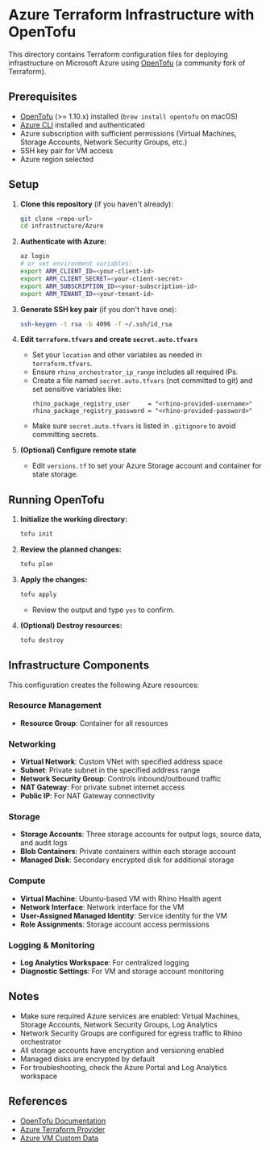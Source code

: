# Azure Terraform Infrastructure with OpenTofu

This directory contains Terraform configuration files for deploying infrastructure on Microsoft Azure using [OpenTofu](https://opentofu.org/) (a community fork of Terraform).

## Prerequisites

- [OpenTofu](https://opentofu.org/) (>= 1.10.x) installed (`brew install opentofu` on macOS)
- [Azure CLI](https://docs.microsoft.com/en-us/cli/azure/install-azure-cli) installed and authenticated
- Azure subscription with sufficient permissions (Virtual Machines, Storage Accounts, Network Security Groups, etc.)
- SSH key pair for VM access
- Azure region selected

## Setup

1. **Clone this repository** (if you haven't already):
   ```sh
   git clone <repo-url>
   cd infrastructure/Azure
   ```

2. **Authenticate with Azure:**
   ```sh
   az login
   # or set environment variables:
   export ARM_CLIENT_ID=<your-client-id>
   export ARM_CLIENT_SECRET=<your-client-secret>
   export ARM_SUBSCRIPTION_ID=<your-subscription-id>
   export ARM_TENANT_ID=<your-tenant-id>
   ```

3. **Generate SSH key pair** (if you don't have one):
   ```sh
   ssh-keygen -t rsa -b 4096 -f ~/.ssh/id_rsa
   ```

4. **Edit `terraform.tfvars` and create `secret.auto.tfvars`**
   - Set your `location` and other variables as needed in `terraform.tfvars`.
   - Ensure `rhino_orchestrator_ip_range` includes all required IPs.
   - Create a file named `secret.auto.tfvars` (not committed to git) and set sensitive variables like:
     ```hcl
     rhino_package_registry_user     = "<rhino-provided-username>"
     rhino_package_registry_password = "<rhino-provided-password>"
     ```
   - Make sure `secret.auto.tfvars` is listed in `.gitignore` to avoid committing secrets.

5. **(Optional) Configure remote state**
   - Edit `versions.tf` to set your Azure Storage account and container for state storage.

## Running OpenTofu

1. **Initialize the working directory:**
   ```sh
   tofu init
   ```

2. **Review the planned changes:**
   ```sh
   tofu plan
   ```

3. **Apply the changes:**
   ```sh
   tofu apply
   ```
   - Review the output and type `yes` to confirm.

4. **(Optional) Destroy resources:**
   ```sh
   tofu destroy
   ```

## Infrastructure Components

This configuration creates the following Azure resources:

### Resource Management
- **Resource Group**: Container for all resources

### Networking
- **Virtual Network**: Custom VNet with specified address space
- **Subnet**: Private subnet in the specified address range
- **Network Security Group**: Controls inbound/outbound traffic
- **NAT Gateway**: For private subnet internet access
- **Public IP**: For NAT Gateway connectivity

### Storage
- **Storage Accounts**: Three storage accounts for output logs, source data, and audit logs
- **Blob Containers**: Private containers within each storage account
- **Managed Disk**: Secondary encrypted disk for additional storage

### Compute
- **Virtual Machine**: Ubuntu-based VM with Rhino Health agent
- **Network Interface**: Network interface for the VM
- **User-Assigned Managed Identity**: Service identity for the VM
- **Role Assignments**: Storage account access permissions

### Logging & Monitoring
- **Log Analytics Workspace**: For centralized logging
- **Diagnostic Settings**: For VM and storage account monitoring

## Notes
- Make sure required Azure services are enabled: Virtual Machines, Storage Accounts, Network Security Groups, Log Analytics
- Network Security Groups are configured for egress traffic to Rhino orchestrator
- All storage accounts have encryption and versioning enabled
- Managed disks are encrypted by default
- For troubleshooting, check the Azure Portal and Log Analytics workspace

## References
- [OpenTofu Documentation](https://opentofu.org/docs/)
- [Azure Terraform Provider](https://registry.terraform.io/providers/hashicorp/azurerm/latest/docs)
- [Azure VM Custom Data](https://docs.microsoft.com/en-us/azure/virtual-machines/linux/using-cloud-init) 